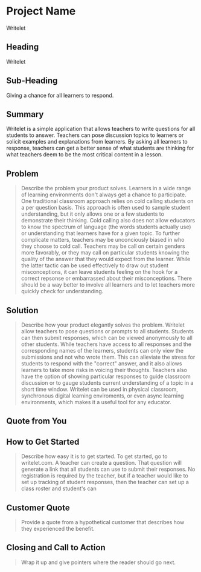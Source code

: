 # Project Name #
Writelet
<!-- 
> This material was originally posted [here](http://www.quora.com/What-is-Amazons-approach-to-product-development-and-product-management). It is reproduced here for posterities sake.

There is an approach called "working backwards" that is widely used at Amazon. They work backwards from the customer, rather than starting with an idea for a product and trying to bolt customers onto it. While working backwards can be applied to any specific product decision, using this approach is especially important when developing new products or features.

For new initiatives a product manager typically starts by writing an internal press release announcing the finished product. The target audience for the press release is the new/updated product's customers, which can be retail customers or internal users of a tool or technology. Internal press releases are centered around the customer problem, how current solutions (internal or external) fail, and how the new product will blow away existing solutions.

If the benefits listed don't sound very interesting or exciting to customers, then perhaps they're not (and shouldn't be built). Instead, the product manager should keep iterating on the press release until they've come up with benefits that actually sound like benefits. Iterating on a press release is a lot less expensive than iterating on the product itself (and quicker!).

If the press release is more than a page and a half, it is probably too long. Keep it simple. 3-4 sentences for most paragraphs. Cut out the fat. Don't make it into a spec. You can accompany the press release with a FAQ that answers all of the other business or execution questions so the press release can stay focused on what the customer gets. My rule of thumb is that if the press release is hard to write, then the product is probably going to suck. Keep working at it until the outline for each paragraph flows. 

Oh, and I also like to write press-releases in what I call "Oprah-speak" for mainstream consumer products. Imagine you're sitting on Oprah's couch and have just explained the product to her, and then you listen as she explains it to her audience. That's "Oprah-speak", not "Geek-speak".

Once the project moves into development, the press release can be used as a touchstone; a guiding light. The product team can ask themselves, "Are we building what is in the press release?" If they find they're spending time building things that aren't in the press release (overbuilding), they need to ask themselves why. This keeps product development focused on achieving the customer benefits and not building extraneous stuff that takes longer to build, takes resources to maintain, and doesn't provide real customer benefit (at least not enough to warrant inclusion in the press release).
 -->
 
## Heading ##
  Writelet

## Sub-Heading ##
  Giving a chance for all learners to respond.

## Summary ##
  Writelet is a simple application that allows teachers to write questions for all students to answer. Teachers can pose discussion topics to learners or solicit examples and explanations from learners. By asking all learners to response, teachers can get a better sense of what students are thinking for what teachers deem to be the most critical content in a lesson.

## Problem ##
  > Describe the problem your product solves.
  Learners in a wide range of learning environments don't always get a chance to participate. One traditional classroom approach relies on cold calling students on a per question basis. This approach is often used to sample student understanding, but it only allows one or a few students to demonstrate their thinking. Cold calling also does not allow educators to know the spectrum of language (the words students actually use) or understanding that learners have for a given topic. To further complicate matters, teachers may be unconciously biased in who they choose to cold call. Teachers may be call on certain genders more favorably, or they may call on particular students knowing the quality of the answer that they would expect from the learner. While the latter tactic can be used effectively to draw out student misconceptions, it can leave students feeling on the hook for a correct repsonse or embarrassed about their misconceptions. There should be a way better to involve all learners and to let teachers more quickly check for understanding.

## Solution ##
  > Describe how your product elegantly solves the problem.
  Writelet allow teachers to pose questions or prompts to all students. Students can then submit responses, which can be viewed anonymously to all other students. While teachers have access to all responses and the corresponding names of the learners, students can only view the submissions and not who wrote them. This can alleviate the stress for students to respond with the "correct" answer, and it also allows learners to take more risks in voicing their thoughts. Teachers also have the option of showing particular responses to guide classroom discussion or to gauge students current understanding of a topic in a short time window. Writelet can be used in physical classroom, synchronous digital learning enviroments, or even async learning environments, which makes it a useful tool for any educator.

## Quote from You ##


## How to Get Started ##
  > Describe how easy it is to get started.
  To get started, go to writelet.com. A teacher can create a question. That question will generate a link that all students can use to submit their responses. No registration is required by the teacher, but if a teacher would like to set up tracking of student responses, then the teacher can set up a class roster and student's can

## Customer Quote ##
  > Provide a quote from a hypothetical customer that describes how they experienced the benefit.

## Closing and Call to Action ##
  > Wrap it up and give pointers where the reader should go next.
